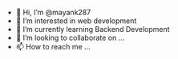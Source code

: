 - 👋 Hi, I’m @mayank287
- 👀 I’m interested in web development
- 🌱 I’m currently learning Backend Development
- 💞️ I’m looking to collaborate on ...
- 📫 How to reach me ...

<!---
mayank287/mayank287 is a ✨ special ✨ repository because its `README.md` (this file) appears on your GitHub profile.
You can click the Preview link to take a look at your changes.
--->
